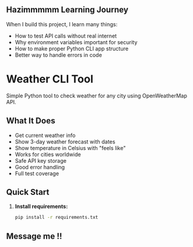## Hazimmmmm Learning Journey

When I build this project, I learn many things:
- How to test API calls without real internet 
- Why environment variables important for security
- How to make proper Python CLI app structure
- Better way to handle errors in code

# Weather CLI Tool

Simple Python tool to check weather for any city using OpenWeatherMap API.

## What It Does

- Get current weather info
- Show 3-day weather forecast with dates
- Show temperature in Celsius with "feels like"
- Works for cities worldwide
- Safe API key storage
- Good error handling
- Full test coverage

## Quick Start

1. **Install requirements:**
   ```bash
   pip install -r requirements.txt

## Message me !!